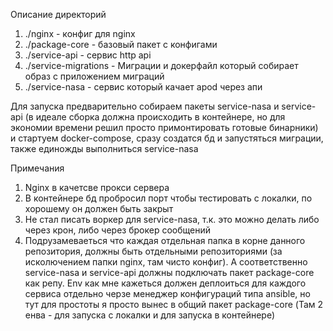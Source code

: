 Описание директорий
1. ./nginx - конфиг для nginx
2. ./package-core - базовый пакет с конфигами
3. ./service-api - сервис http api
4. ./service-migrations - Миграции и докерфайл который собирает образ с приложением миграций
5. ./service-nasa - сервис который качает apod через апи

Для запуска предварительно собираем пакеты service-nasa и service-api (в идеале сборка должна происходить в контейнере, но для экономии времени решил просто примонтировать готовые бинарники) и стартуем docker-compose, сразу создатся бд и запустяться миграции, также единожды выполниться service-nasa

Примечания
1. Nginx в качетсве прокси сервера
2. В контейнере бд пробросил порт чтобы тестировать с локалки, по хорошему он должен быть закрыт
3. Не стал писать воркер для service-nasa, т.к. это можно делать либо через крон, либо через брокер сообщений
4. Подрузамеваеться что каждая отдельная папка в корне данного репозитория, должны быть отдельными репозиториями (за исколючением папки nginx, там чисто конфиг). А соответственно service-nasa и service-api должны подключать пакет package-core как репу. Env как мне кажеться должен деплоиться для каждого сервиса отдельно черзе менеджер конфигураций типа ansible, но тут для простоты я просто вынес в общий пакет package-core (Там 2 енва - для запуска с локалки и для запуска в контейнере)